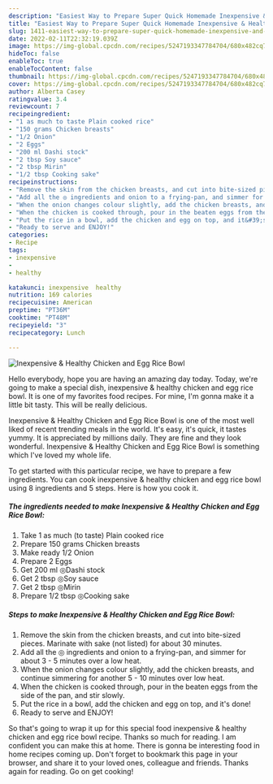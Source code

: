 ```yaml
---
description: "Easiest Way to Prepare Super Quick Homemade Inexpensive & Healthy Chicken and Egg Rice Bowl"
title: "Easiest Way to Prepare Super Quick Homemade Inexpensive & Healthy Chicken and Egg Rice Bowl"
slug: 1411-easiest-way-to-prepare-super-quick-homemade-inexpensive-and-amp-healthy-chicken-and-egg-rice-bowl
date: 2022-02-11T22:32:19.039Z
image: https://img-global.cpcdn.com/recipes/5247193347784704/680x482cq70/inexpensive-healthy-chicken-and-egg-rice-bowl-recipe-main-photo.jpg
hideToc: false
enableToc: true
enableTocContent: false
thumbnail: https://img-global.cpcdn.com/recipes/5247193347784704/680x482cq70/inexpensive-healthy-chicken-and-egg-rice-bowl-recipe-main-photo.jpg
cover: https://img-global.cpcdn.com/recipes/5247193347784704/680x482cq70/inexpensive-healthy-chicken-and-egg-rice-bowl-recipe-main-photo.jpg
author: Alberta Casey
ratingvalue: 3.4
reviewcount: 7
recipeingredient:
- "1 as much to taste Plain cooked rice"
- "150 grams Chicken breasts"
- "1/2 Onion"
- "2 Eggs"
- "200 ml Dashi stock"
- "2 tbsp Soy sauce"
- "2 tbsp Mirin"
- "1/2 tbsp Cooking sake"
recipeinstructions:
- "Remove the skin from the chicken breasts, and cut into bite-sized pieces. Marinate with sake (not listed) for about 30 minutes."
- "Add all the ◎ ingredients and onion to a frying-pan, and simmer for about 3 - 5 minutes over a low heat."
- "When the onion changes colour slightly, add the chicken breasts, and continue simmering for another 5 - 10 minutes over low heat."
- "When the chicken is cooked through, pour in the beaten eggs from the side of the pan, and stir slowly."
- "Put the rice in a bowl, add the chicken and egg on top, and it&#39;s done!"
- "Ready to serve and ENJOY!"
categories:
- Recipe
tags:
- inexpensive
- 
- healthy

katakunci: inexpensive  healthy 
nutrition: 169 calories
recipecuisine: American
preptime: "PT36M"
cooktime: "PT48M"
recipeyield: "3"
recipecategory: Lunch

---
```



![Inexpensive & Healthy Chicken and Egg Rice Bowl](https://img-global.cpcdn.com/recipes/5247193347784704/680x482cq70/inexpensive-healthy-chicken-and-egg-rice-bowl-recipe-main-photo.jpg)

Hello everybody, hope you are having an amazing day today. Today, we're going to make a special dish, inexpensive & healthy chicken and egg rice bowl. It is one of my favorites food recipes. For mine, I'm gonna make it a little bit tasty. This will be really delicious.

Inexpensive & Healthy Chicken and Egg Rice Bowl is one of the most well liked of recent trending meals in the world. It's easy, it's quick, it tastes yummy. It is appreciated by millions daily. They are fine and they look wonderful. Inexpensive & Healthy Chicken and Egg Rice Bowl is something which I've loved my whole life.




To get started with this particular recipe, we have to prepare a few ingredients. You can cook inexpensive & healthy chicken and egg rice bowl using 8 ingredients and 5 steps. Here is how you cook it.

<!--inarticleads1-->

##### The ingredients needed to make Inexpensive & Healthy Chicken and Egg Rice Bowl:

1. Take 1 as much (to taste) Plain cooked rice
1. Prepare 150 grams Chicken breasts
1. Make ready 1/2 Onion
1. Prepare 2 Eggs
1. Get 200 ml ◎Dashi stock
1. Get 2 tbsp ◎Soy sauce
1. Get 2 tbsp ◎Mirin
1. Prepare 1/2 tbsp ◎Cooking sake




<!--inarticleads2-->

##### Steps to make Inexpensive & Healthy Chicken and Egg Rice Bowl:

1. Remove the skin from the chicken breasts, and cut into bite-sized pieces. Marinate with sake (not listed) for about 30 minutes.
1. Add all the ◎ ingredients and onion to a frying-pan, and simmer for about 3 - 5 minutes over a low heat.
1. When the onion changes colour slightly, add the chicken breasts, and continue simmering for another 5 - 10 minutes over low heat.
1. When the chicken is cooked through, pour in the beaten eggs from the side of the pan, and stir slowly.
1. Put the rice in a bowl, add the chicken and egg on top, and it&#39;s done!
1. Ready to serve and ENJOY!



So that's going to wrap it up for this special food inexpensive & healthy chicken and egg rice bowl recipe. Thanks so much for reading. I am confident you can make this at home. There is gonna be interesting food in home recipes coming up. Don't forget to bookmark this page in your browser, and share it to your loved ones, colleague and friends. Thanks again for reading. Go on get cooking!
